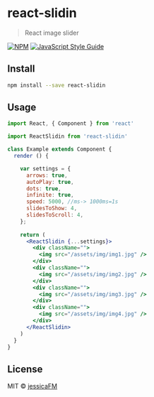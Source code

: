 # react-slidin

> React image slider

[![NPM](https://img.shields.io/npm/v/react-slidin.svg)](https://www.npmjs.com/package/react-slidin) [![JavaScript Style Guide](https://img.shields.io/badge/code_style-standard-brightgreen.svg)](https://standardjs.com)

## Install

```bash
npm install --save react-slidin
```

## Usage

```jsx
import React, { Component } from 'react'

import ReactSlidin from 'react-slidin'

class Example extends Component {
  render () {

    var settings = {
      arrows: true,
      autoPlay: true,
      dots: true,
      infinite: true,
      speed: 5000, //ms-> 1000ms=1s
      slidesToShow: 4,
      slidesToScroll: 4,
    };
    
    return (
      <ReactSlidin {...settings}>
        <div className="">
          <img src="/assets/img/img1.jpg" />
        </div>
        <div className="">
          <img src="/assets/img/img2.jpg" />
        </div>
        <div className="">
          <img src="/assets/img/img3.jpg" />
        </div>
        <div className="">
          <img src="/assets/img/img4.jpg" /> 
        </div>
      </ReactSlidin>
    )
  }
}
```

## License

MIT © [jessicaFM](https://github.com/jessicaFM)
